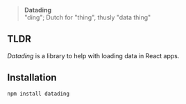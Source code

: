 > **Datading**  
> "ding"; Dutch for "thing", thusly "data thing"

## TLDR

*Datading* is a library to help with loading data in React apps.

## Installation

```bash
npm install datading
```

